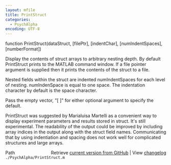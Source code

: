 ```yaml
---
layout: mfile
title: PrintStruct
categories:
  - PsychAlpha
encoding: UTF-8
---
```


function PrintStruct(dataStruct, [filePtr], [indentChar], [numIndentSpaces], [numberFormat])

Display the contents of struct arrays to arbitrary nesting depth.  By
default PrintStruct prints to the MATLAB command window. If a file
pointer argument is supplied then it prints the contents of the struct
to a file.

Nested fields within the struct are indented numIndentSpaces for each level
of nesting.  numIndenSpace is equal to one space.  The indentation character
by default is the space character.

Pass the empty vector, "[ ]" for either optional argument to specify
the default.

PrintStruct was suggested by Marialuisa Martelli as a convenient way to
display experiment parameters and results stored in struct. It's still
experimental.  The readability of the output could be improved by
including array indices in the output along with the struct field  names.
Communicating that by using indentiation and spacing does not work well
for complicated structures and large arrays.



<div class="code_header" style="text-align:right;">
  <span style="float:left;">Path&nbsp;&nbsp;</span> <span class="counter">Retrieve <a href=
  "https://raw.github.com/Psychtoolbox-3/Psychtoolbox-3/beta/./PsychAlpha/PrintStruct.m">current version from GitHub</a> | View <a href=
  "https://github.com/Psychtoolbox-3/Psychtoolbox-3/commits/beta/./PsychAlpha/PrintStruct.m">changelog</a></span>
</div>
<div class="code">
  <code>./PsychAlpha/PrintStruct.m</code>
</div>
